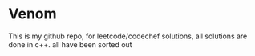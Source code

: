 # Venom 
This is my github repo, for leetcode/codechef solutions, all solutions are done in c++. all have been sorted out
